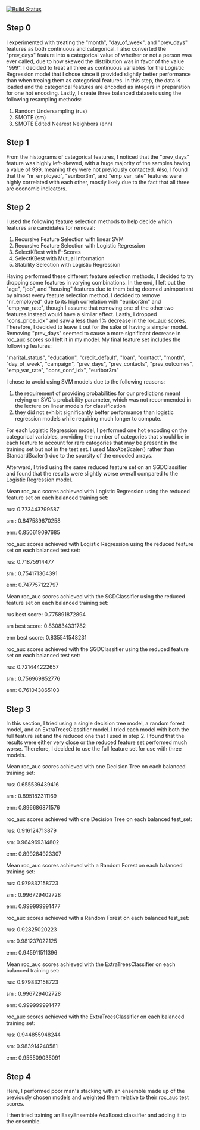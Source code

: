 [![Build Status](https://travis-ci.com/AppliedMachineLearning/homework-iii-wl2522.svg?token=iNBzZsJXgnHySWzKHvjP&branch=master)](https://travis-ci.com/AppliedMachineLearning/homework-iii-wl2522)


Step 0
------


I experimented with treating the "month", "day_of_week", and "prev_days" features as both continuous and categorical. I also converted the "prev_days" feature into a categorical value of whether or not a person was ever called, due to how skewed the distribution was in favor of the value "999".
I decided to treat all three as continuous variables for the Logistic Regression model that I chose since it provided slightly better performance than when treaing them as categorical features.
In this step, the data is loaded and the categorical features are encoded as integers in preparation for one hot encoding.
Lastly, I create three balanced datasets using the following resampling methods:


1) Random Undersampling (rus)
2) SMOTE (sm)
3) SMOTE Edited Nearest Neighbors (enn)

	
Step 1
------
	

From the histograms of categorical features, I noticed that the "prev_days" feature was highly left-skewed, with a huge majority of the samples having a value of 999, meaning they were not previously contacted.
Also, I found that the "nr_employed", "euribor3m", and "emp_var_rate" features were highly correlated with each other, mostly likely due to the fact that all three are economic indicators.


Step 2
------


I used the following feature selection methods to help decide which features are candidates for removal:


1) Recursive Feature Selection with linear SVM
2) Recursive Feature Selection with Logistic Regression
3) SelectKBest with F-Scores
4) SelectKBest with Mutual Information
5) Stability Selection with Logistic Regression


Having performed these different feature selection methods, I decided to try dropping some features in varying combinations. In the end, I left out the "age", "job", and "housing" features due to them being deemed unimportant by almost every feature selection method. I decided to remove "nr_employed" due to its high correlation with "euribor3m" and "emp_var_rate", though I assume that removing one of the other two features instead would have a similar effect. Lastly, I dropped "cons_price_idx" and saw a less than 1% decrease in the roc_auc scores. Therefore, I decided to leave it out for the sake of having a simpler model. Removing "prev_days" seemed to cause a more significant decrease in roc_auc scores so I left it in my model. My final feature set includes the following features: 

"marital_status", "education", "credit_default", "loan", "contact", "month", "day_of_week", "campaign", "prev_days", "prev_contacts", "prev_outcomes", "emp_var_rate", "cons_conf_idx", "euribor3m"


I chose to avoid using SVM models due to the following reasons:


1) the requirement of providing probabilities for our predictions meant relying on SVC's probability parameter, which was not recommended in the lecture on linear models for classification
2) they did not exhibit significantly better performance than logistic regression models while requiring much longer to compute.


For each Logistic Regression model, I performed one hot encoding on the categorical variables, providing the number of categories that should be in each feature to account for rare categories that may be present in the training set but not in the test set. I used MaxAbsScaler() rather than StandardScaler() due to the sparsity of the encoded arrays.

Afterward, I tried using the same reduced feature set on an SGDClassifier and found that the results were slightly worse overall compared to the Logistic Regression model.


Mean roc_auc scores achieved with Logistic Regression using the reduced feature set on each balanced training set:


rus: 0.773443799587

sm : 0.847589670258

enn: 0.850619097685


roc_auc scores achieved with Logistic Regression using the reduced feature set on each balanced test set:


rus: 0.71875914477

sm : 0.754171364391

enn: 0.747757122797


Mean roc_auc scores achieved with the SGDClassifier using the reduced feature set on each balanced training set:


rus best score: 0.775891872894

sm  best score: 0.830834331782

enn best score: 0.835541548231


roc_auc scores achieved with the SGDClassifier using the reduced feature set on each balanced test set:


rus: 0.721444222657

sm : 0.756969852776

enn: 0.761043865103


Step 3
------


In this section, I tried using a single decision tree model, a random forest model, and an ExtraTreesClassifier model. I tried each model with both the full feature set and the reduced one that I used in step 2. I found that the results were either very close or the reduced feature set performed much worse. Therefore, I decided to use the full feature set for use with three models.


Mean roc_auc scores achieved with one Decision Tree on each balanced training set:


rus: 0.655539439416

sm : 0.895182311169

enn: 0.896686871576


roc_auc scores achieved with one Decision Tree on each balanced test_set:


rus: 0.916124713879

sm: 0.964969314802

enn: 0.899284923307


Mean roc_auc scores achieved with a Random Forest on each balanced training set:


rus: 0.979832158723

sm : 0.996729402728

enn: 0.999999991477


roc_auc scores achieved with a Random Forest on each balanced test_set:


rus: 0.92825020223

sm: 0.981237022125

enn: 0.945911511396


Mean roc_auc scores achieved with the ExtraTreesClassifier on each balanced training set:


rus: 0.979832158723

sm : 0.996729402728

enn: 0.999999991477


roc_auc scores achieved with the ExtraTreesClassifier on each balanced training set:


rus: 0.944855948244

sm: 0.983914240581

enn: 0.955509035091


Step 4
------


Here, I performed poor man's stacking with an ensemble made up of the previously chosen models and weighted them relative to their roc_auc test scores.

I then tried training an EasyEnsemble AdaBoost classifier and adding it to the ensemble.
